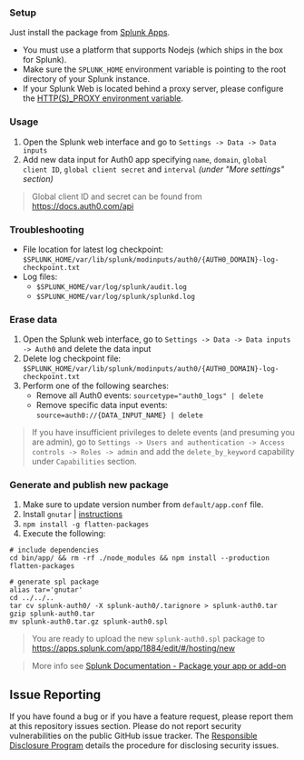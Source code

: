 ### Setup

Just install the package from [Splunk Apps](https://apps.splunk.com/app/1884).
* You must use a platform that supports Nodejs (which ships in the box for Splunk).
* Make sure the `SPLUNK_HOME` environment variable is pointing to the root directory of your Splunk instance.
* If your Splunk Web is located behind a proxy server, please configure the [HTTP(S)_PROXY environment variable](http://docs.splunk.com/Documentation/Splunk/latest/Admin/Specifyaproxyserver).

### Usage

1. Open the Splunk web interface and go to `Settings -> Data -> Data inputs`
2. Add new data input for Auth0 app specifying `name`, `domain`, `global client ID`, `global client secret` and `interval` _(under "More settings" section)_

> Global client ID and secret can be found from https://docs.auth0.com/api

### Troubleshooting

* File location for latest log checkpoint: `$SPLUNK_HOME/var/lib/splunk/modinputs/auth0/{AUTH0_DOMAIN}-log-checkpoint.txt`
* Log files:
	* `$SPLUNK_HOME/var/log/splunk/audit.log`
	* `$SPLUNK_HOME/var/log/splunk/splunkd.log`

### Erase data

1. Open the Splunk web interface, go to `Settings -> Data -> Data inputs -> Auth0` and delete the data input
2. Delete log checkpoint file: `$SPLUNK_HOME/var/lib/splunk/modinputs/auth0/{AUTH0_DOMAIN}-log-checkpoint.txt`
3. Perform one of the following searches:
	* Remove all Auth0 events: `sourcetype="auth0_logs" | delete`
	* Remove specific data input events: `source=auth0://{DATA_INPUT_NAME} | delete`

> If you have insufficient privileges to delete events (and presuming you are admin), go to `Settings -> Users and authentication -> Access controls -> Roles -> admin` and add the `delete_by_keyword` capability under `Capabilities` section.

### Generate and publish new package

1. Make sure to update version number from `default/app.conf` file.
2. Install `gnutar` | [instructions](http://day-to-day-stuff.blogspot.com.ar/2013/11/installing-gnutar-on-maverick.html)
3. `npm install -g flatten-packages`
4. Execute the following:

```
# include dependencies
cd bin/app/ && rm -rf ./node_modules && npm install --production
flatten-packages

# generate spl package
alias tar='gnutar'
cd ../../..
tar cv splunk-auth0/ -X splunk-auth0/.tarignore > splunk-auth0.tar
gzip splunk-auth0.tar
mv splunk-auth0.tar.gz splunk-auth0.spl
```

> You are ready to upload the new `splunk-auth0.spl` package to https://apps.splunk.com/app/1884/edit/#/hosting/new

> More info see [Splunk Documentation - Package your app or add-on](http://docs.splunk.com/Documentation/Splunk/6.2.1/AdvancedDev/PackageApp)

## Issue Reporting

If you have found a bug or if you have a feature request, please report them at this repository issues section. Please do not report security vulnerabilities on the public GitHub issue tracker. The [Responsible Disclosure Program](https://auth0.com/whitehat) details the procedure for disclosing security issues.

